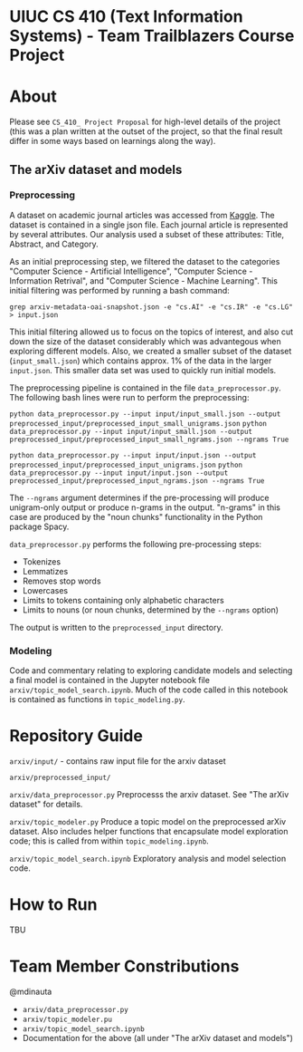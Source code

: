 # UIUC CS 410 (Text Information Systems) - Team Trailblazers Course Project

# About

Please see `CS_410_ Project Proposal` for high-level details of the project (this was a plan written at the outset of the project, so that the final result differ in some ways based on learnings along the way).

## The arXiv dataset and models

### Preprocessing

A dataset on academic journal articles was accessed from [Kaggle](https://www.kaggle.com/Cornell-University/arxiv). The dataset is contained in a single json file. Each journal article is represented by several attributes. Our analysis used a subset of these attributes: Title, Abstract, and Category.

As an initial preprocessing step, we filtered the dataset to the categories "Computer Science - Artificial Intelligence", "Computer Science - Information Retrival", and "Computer Science - Machine Learning". This initial filtering was performed by running a bash command:

`grep arxiv-metadata-oai-snapshot.json -e "cs.AI" -e "cs.IR" -e "cs.LG" > input.json`

This initial filtering allowed us to focus on the topics of interest, and also cut down the size of the dataset considerably which was advantegous when exploring different models. Also, we created a smaller subset of the dataset (`input_small.json`) which contains approx. 1% of the data in the larger `input.json`. This smaller data set was used to quickly run initial models.

The preprocessing pipeline is contained in the file `data_preprocessor.py`. The following bash lines were run to perform the preprocessing:

`python data_preprocessor.py --input input/input_small.json --output preprocessed_input/preprocessed_input_small_unigrams.json`
`python data_preprocessor.py --input input/input_small.json --output preprocessed_input/preprocessed_input_small_ngrams.json --ngrams True`

`python data_preprocessor.py --input input/input.json --output preprocessed_input/preprocessed_input_unigrams.json`
`python data_preprocessor.py --input input/input.json --output preprocessed_input/preprocessed_input_ngrams.json --ngrams True`

The `--ngrams` argument determines if the pre-processing will produce unigram-only output or produce n-grams in the output. "n-grams" in this case are produced by the "noun chunks" functionality in the Python package Spacy.

`data_preprocessor.py` performs the following pre-processing steps:
* Tokenizes
* Lemmatizes
* Removes stop words
* Lowercases
* Limits to tokens containing only alphabetic characters
* Limits to nouns (or noun chunks, determined by the `--ngrams` option)

The output is written to the `preprocessed_input` directory. 

### Modeling

Code and commentary relating to exploring candidate models and selecting a final model is contained in the Jupyter notebook file `arxiv/topic_model_search.ipynb`. Much of the code called in this notebook is contained as functions in `topic_modeling.py`.

# Repository Guide

`arxiv/input/` - contains raw input file for the arxiv dataset

`arxiv/preprocessed_input/`

`arxiv/data_preprocessor.py` Preprocesss the arxiv dataset. See "The arXiv dataset" for details.

`arxiv/topic_modeler.py` Produce a topic model on the preprocessed arXiv dataset. Also includes helper functions that encapsulate model exploration code; this is called from within `topic_modeling.ipynb`.

`arxiv/topic_model_search.ipynb` Exploratory analysis and model selection code.

# How to Run

TBU

# Team Member Constributions

@mdinauta
* `arxiv/data_preprocessor.py`
* `arxiv/topic_modeler.pu`
* `arxiv/topic_model_search.ipynb`
* Documentation for the above (all under "The arXiv dataset and models")